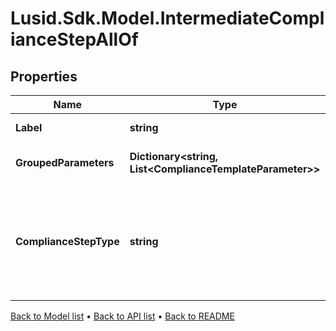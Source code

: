 # Lusid.Sdk.Model.IntermediateComplianceStepAllOf

## Properties

Name | Type | Description | Notes
------------ | ------------- | ------------- | -------------
**Label** | **string** | The label of the compliance step | 
**GroupedParameters** | **Dictionary&lt;string, List&lt;ComplianceTemplateParameter&gt;&gt;** | Parameters required for the step | 
**ComplianceStepType** | **string** | . The available values are: FilterStep, GroupByStep, GroupFilterStep, BranchStep, RecombineStep, CheckStep, PercentCheckStep | 

[Back to Model list](../README.md#documentation-for-models) &#8226; [Back to API list](../README.md#documentation-for-api-endpoints) &#8226; [Back to README](../README.md)


